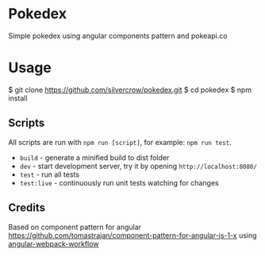 # Pokedex
Simple pokedex using angular components pattern and pokeapi.co

# Usage
$ git clone https://github.com/silvercrow/pokedex.git
$ cd pokedex
$ npm install

## Scripts
All scripts are run with `npm run [script]`, for example: `npm run test`.
* `build` - generate a minified build to dist folder
* `dev` - start development server, try it by opening `http://localhost:8080/`
* `test` - run all tests
* `test:live` - continuously run unit tests watching for changes

## Credits
Based on component pattern for angular
https://github.com/tomastrajan/component-pattern-for-angular-js-1-x
using
[angular-webpack-workflow](https://github.com/Foxandxss/angular-webpack-workflow)
